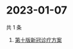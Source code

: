 # 2023-01-07

共 1 条

<!-- BEGIN -->
<!-- 最后更新时间 Sat Jan 07 2023 06:06:57 GMT+0800 (China Standard Time) -->

1. [第十版新冠诊疗方案](https://www.zhihu.com/search?q=第十版新冠诊疗方案)

<!-- END -->
